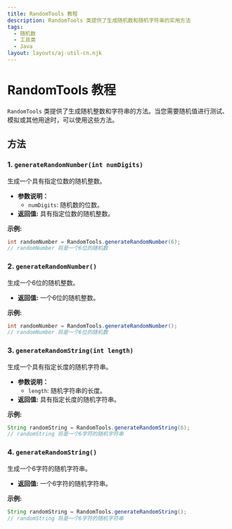 ```yaml
---
title: RandomTools 教程
description: RandomTools 类提供了生成随机数和随机字符串的实用方法
tags:
  - 随机数
  - 工具类
  - Java
layout: layouts/aj-util-cn.njk
---
```


# RandomTools 教程

`RandomTools` 类提供了生成随机整数和字符串的方法。当您需要随机值进行测试、模拟或其他用途时，可以使用这些方法。

## 方法

### 1. `generateRandomNumber(int numDigits)`

生成一个具有指定位数的随机整数。

* **参数说明：**
    * `numDigits`: 随机数的位数。
* **返回值:** 具有指定位数的随机整数。

**示例:**

```java
int randomNumber = RandomTools.generateRandomNumber(6);
// randomNumber 将是一个6位的随机数
```

### 2. `generateRandomNumber()`

生成一个6位的随机整数。

* **返回值:** 一个6位的随机整数。

**示例:**

```java
int randomNumber = RandomTools.generateRandomNumber();
// randomNumber 将是一个6位的随机数
```

### 3. `generateRandomString(int length)`

生成一个具有指定长度的随机字符串。

* **参数说明：**
    * `length`: 随机字符串的长度。
* **返回值:** 具有指定长度的随机字符串。

**示例:**

```java
String randomString = RandomTools.generateRandomString(6);
// randomString 将是一个6字符的随机字符串
```

### 4. `generateRandomString()`

生成一个6字符的随机字符串。

* **返回值:** 一个6字符的随机字符串。

**示例:**

```java
String randomString = RandomTools.generateRandomString();
// randomString 将是一个6字符的随机字符串
```